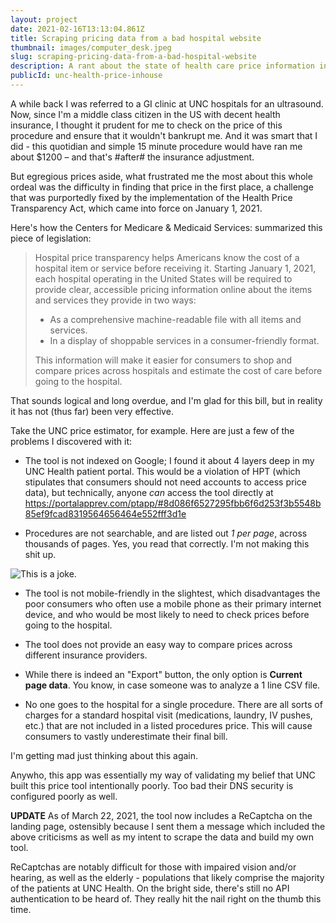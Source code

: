 ```yaml
---
layout: project
date: 2021-02-16T13:13:04.861Z
title: Scraping pricing data from a bad hospital website
thumbnail: images/computer_desk.jpeg
slug: scraping-pricing-data-from-a-bad-hospital-website
description: A rant about the state of health care price information in America. Part I.
publicId: unc-health-price-inhouse
---
```


A while back I was referred to a GI clinic at UNC hospitals for an ultrasound. Now, since I'm a middle class citizen in the US with decent health insurance, I thought it prudent for me to check on the price of this procedure and ensure that it wouldn't bankrupt me. And it was smart that I did - this quotidian and simple 15 minute procedure would have ran me about $1200 – and that's #after# the insurance adjustment.

But egregious prices aside, what frustrated me the most about this whole ordeal was the difficulty in finding that price in the first place, a challenge that was purportedly fixed by the implementation of the Health Price Transparency Act, which came into force on January 1, 2021.

Here's how the Centers for Medicare & Medicaid Services: summarized this piece of legislation:

> Hospital price transparency helps Americans know the cost of a hospital item or service before receiving it. Starting January 1, 2021, each hospital operating in the United States will be required to provide clear, accessible pricing information online about the items and services they provide in two ways:
>
> - As a comprehensive machine-readable file with all items and services.
> - In a display of shoppable services in a consumer-friendly format.
>
> This information will make it easier for consumers to shop and compare prices across hospitals and estimate the cost of care before going to the hospital.

That sounds logical and long overdue, and I'm glad for this bill, but in reality it has not (thus far) been very effective.

Take the UNC price estimator, for example. Here are just a few of the problems I discovered with it:

- The tool is not indexed on Google; I found it about 4 layers deep in my UNC Health patient portal. This would be a violation of HPT (which stipulates that consumers should not need accounts to access price data), but technically, anyone *can* access the tool directly at https://portalapprev.com/ptapp/#8d086f6527295fbb6f6d253f3b5548b85ef9fcad8319564656464e552fff3d1e

- Procedures are not searchable, and are listed out *1 per page*, across thousands of pages. Yes, you read that correctly. I'm not making this shit up.

![This is a joke.](https://res.cloudinary.com/djmk8xgrk/image/upload/v1616418698/Screen_Shot_2021-03-22_at_9.10.42_AM_rjnm6b.png "They aren't even trying." )

- The tool is not mobile-friendly in the slightest, which disadvantages the poor consumers who often use a mobile phone as their primary internet device, and who would be most likely to need to check prices before going to the hospital.

- The tool does not provide an easy way to compare prices across different insurance providers.

- While there is indeed an "Export" button, the only option is **Current page data**. You know, in case someone was to analyze a 1 line CSV file.

- No one goes to the hospital for a single procedure. There are all sorts of charges for a standard hospital visit (medications, laundry, IV pushes, etc.) that are not included in a listed procedures price. This will cause consumers to vastly underestimate their final bill.

I'm getting mad just thinking about this again.

Anywho, this app was essentially my way of validating my belief that UNC built this price tool intentionally poorly. Too bad their DNS security is configured poorly as well.

**UPDATE** As of March 22, 2021, the tool now includes a ReCaptcha on the landing page, ostensibly because I sent them a message which included the above criticisms as well as my intent to scrape the data and build my own tool.

ReCaptchas are notably difficult for those with impaired vision and/or hearing, as well as the elderly - populations that likely comprise the majority of the patients at UNC Health. On the bright side, there's still no API authentication to be heard of. They really hit the nail right on the thumb this time.

